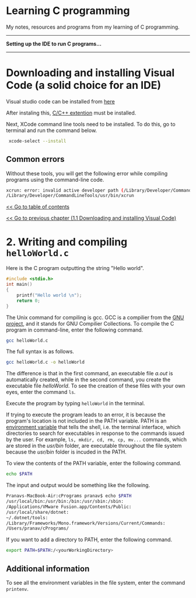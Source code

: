 # Learning C programming
My notes, resources and programs from my learning of C programming.

---

**Setting up the IDE to run C programs...**

---

# Downloading and installing Visual Code (a solid choice for an IDE)

Visual studio code can be installed from [here](https://code.visualstudio.com/Download)

After instaling this, [C/C++ extention](https://marketplace.visualstudio.com/items?itemName=ms-vscode.cpptools) must be installed.

Next, XCode command line tools need to be installed. To do this, go to terminal and run the command below.

```sh
 xcode-select --install
 ```
 
## Common errors
 
 Without these tools, you will get the following error while compiling programs using the command-line code.
 
 ```sh
 xcrun: error: invalid active developer path (/Library/Developer/CommandLineTools), missing xcrun at:
 /Library/Developer/CommandLineTools/usr/bin/xcrun
```

[<< Go to table of contents](/doc/cPrograms/readme.md)

[<< Go to previous chapter (1.1 Downloading and installing Visual Code)](/doc/1-1-downloading-and-installing-visual-code.md)

# 2. Writing and compiling `helloWorld.c`

Here is the C program outputting the string "Hello world".

```c
#include <stdio.h>
int main()
{
    printf("Hello world \n");
    return 0;
}
```

The Unix command for compiling is gcc. GCC is a compilier from the [GNU project](https://www.gnu.org/), and it stands for GNU Compilier Collections. To compile the C program in command-line, enter the following command. 

```sh
gcc helloWorld.c
```

The full syntax is as follows.

```sh
gcc helloWorld.c -o helloWorld
```

The difference is that in the first command, an executable file *a.out* is automatically created, while in the second command, you create the executable file *helloWorld*. To see the creation of these files with your own eyes, enter the command ```ls```.

Execute the program by typing ```helloWorld``` in the terminal.

If trying to execute the program leads to an error, it is because the program's location is not included in the PATH variable. PATH is an [environment variable](https://en.wikipedia.org/wiki/Environment_variable) that tells the shell, i.e. the terminal interface, which directories to search for executables in response to the commands issued by the user. For example, ```ls, mkdir, cd, rm, cp, mv...``` commands, which are stored in the *usr/bin* folder, are executable throughout the file system because the *usr/bin* folder is incuded in the PATH. 

To view the contents of the PATH variable, enter the following command.

```sh
echo $PATH
```

The input and output would be something like the following.

```sh
Pranavs-MacBook-Air:cPrograms pranav$ echo $PATH
/usr/local/bin:/usr/bin:/bin:/usr/sbin:/sbin:
/Applications/VMware Fusion.app/Contents/Public:
/usr/local/share/dotnet:
~/.dotnet/tools:
/Library/Frameworks/Mono.framework/Versions/Current/Commands:
/Users/pranav/cPrograms/
```

If you want to add a directory to PATH, enter the following command.

```sh
export PATH=$PATH:/<yourWorkingDirectory>
```

## Additional information
To see all the environment variables in the file system, enter the command ```printenv```.

